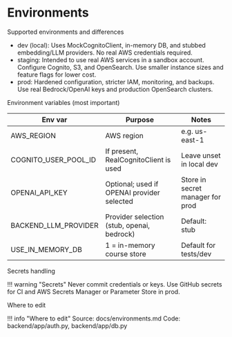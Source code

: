 # Environments

Supported environments and differences

- dev (local): Uses MockCognitoClient, in-memory DB, and stubbed embedding/LLM providers. No real AWS credentials required.
- staging: Intended to use real AWS services in a sandbox account. Configure Cognito, S3, and OpenSearch. Use smaller instance sizes and feature flags for lower cost.
- prod: Hardened configuration, stricter IAM, monitoring, and backups. Use real Bedrock/OpenAI keys and production OpenSearch clusters.

Environment variables (most important)

| Env var | Purpose | Notes |
|---|---|---|
| AWS_REGION | AWS region | e.g. us-east-1 |
| COGNITO_USER_POOL_ID | If present, RealCognitoClient is used | Leave unset in local dev |
| OPENAI_API_KEY | Optional; used if OPENAI provider selected | Store in secret manager for prod |
| BACKEND_LLM_PROVIDER | Provider selection (stub, openai, bedrock) | Default: stub |
| USE_IN_MEMORY_DB | 1 = in-memory course store | Default for tests/dev |

Secrets handling

!!! warning "Secrets"
    Never commit credentials or keys. Use GitHub secrets for CI and AWS Secrets Manager or Parameter Store in prod.

Where to edit

!!! info "Where to edit"
    Source: docs/environments.md
    Code: backend/app/auth.py, backend/app/db.py
